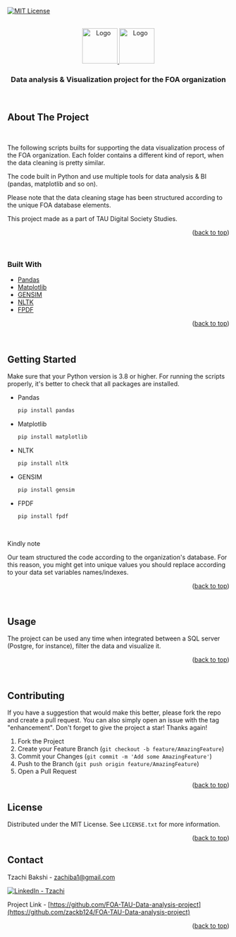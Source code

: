<div id="top"></div>
<!--
*** Thanks for checking out the Best-README-Template. If you have a suggestion
*** that would make this better, please fork the repo and create a pull request
*** or simply open an issue with the tag "enhancement".
*** Don't forget to give the project a star!
*** Thanks again! Now go create something AMAZING! :D
-->



<!-- PROJECT SHIELDS -->
<!--
*** I'm using markdown "reference style" links for readability.
*** Reference links are enclosed in brackets [ ] instead of parentheses ( ).
*** See the bottom of this document for the declaration of the reference variables
*** for contributors-url, forks-url, etc. This is an optional, concise syntax you may use.
*** https://www.markdownguide.org/basic-syntax/#reference-style-links
-->

[![MIT License][license-shield]][license-url]
<!--
[![LinkedIn - Tzachi][linkedin-shield]][linkedin-url]
-->



<!-- PROJECT LOGO -->
<br />
<div align="center">
  <a href="https://media-exp1.licdn.com/dms/image/C4D0BAQHKksvOkJK5Gg/company-logo_200_200/0/1614627795928?e=1652918400&v=beta&t=g87sWMjE_JJ3wpQFm3OCCq7SYBnwxib_cMOMQYCRx6E">
    <img src="https://media-exp1.licdn.com/dms/image/C4D0BAQHKksvOkJK5Gg/company-logo_200_200/0/1614627795928?e=1652918400&v=beta&t=g87sWMjE_JJ3wpQFm3OCCq7SYBnwxib_cMOMQYCRx6E" alt="Logo" width="80" height="80">


  <a href="https://media-exp1.licdn.com/dms/image/C4E0BAQEBf4NDaKWz0A/company-logo_200_200/0/1519855868207?e=1652918400&v=beta&t=w25-UyuYTjhx1jBvDtTp44qfUyEJmOmXNc1GY6hMZP0">
    <img src="https://media-exp1.licdn.com/dms/image/C4E0BAQEBf4NDaKWz0A/company-logo_200_200/0/1519855868207?e=1652918400&v=beta&t=w25-UyuYTjhx1jBvDtTp44qfUyEJmOmXNc1GY6hMZP0" alt="Logo" width="80" height="80">
  </a>  

  <h3 align="center">Data analysis & Visualization project for the FOA organization </h3>

&nbsp; 

<div align="left">


<!-- ABOUT THE PROJECT -->
## About The Project

&nbsp; 

<div align="left">
  
The following scripts builts for supporting the data visualization process of the FOA organization. Each folder contains a different kind of report, when the data cleaning is pretty similar. 

The code built in Python and use multiple tools for data analysis & BI (pandas, matplotlib and so on).

Please note that the data cleaning stage has been structured according to the unique FOA database elements.

This project made as a part of TAU Digital Society Studies.

<p align="right">(<a href="#top">back to top</a>)</p>


&nbsp; 

<div align="left">
  
 
### Built With


* [Pandas](https://pandas.pydata.org/docs/user_guide/index.html#user-guide)
* [Matplotlib](https://matplotlib.org/)
* [GENSIM](https://radimrehurek.com/gensim/)
* [NLTK](https://www.nltk.org/#)
* [FPDF](https://pyfpdf.readthedocs.io/en/latest/)  
  
  


<p align="right">(<a href="#top">back to top</a>)</p>

&nbsp; 

<div align="left">

<!-- GETTING STARTED -->
## Getting Started

Make sure that your Python version is 3.8 or higher. For running the scripts properly, it's better to check that all packages are installed.
  

* Pandas
  ```sh
  pip install pandas

  ```

 
* Matplotlib
  ```sh
  pip install matplotlib

  ``` 
  

* NLTK
  ```sh
  pip install nltk

  ```
  

* GENSIM
  ```sh
  pip install gensim

  ```  
* FPDF
  ```sh
  pip install fpdf

  ```    
&nbsp; 
  
<p <b>Kindly note</b></p>
 
Our team structured the code according to the organization's database. For this reason, you might get into unique values you should replace according to your data set variables names/indexes. 
  
<p align="right">(<a href="#top">back to top</a>)</p>

&nbsp; 

<div align="left">

<!-- USAGE EXAMPLES -->
## Usage

The project can be used any time when integrated between a SQL server (Postgre, for instance), filter the data and visualize it.



<p align="right">(<a href="#top">back to top</a>)</p>


&nbsp; 

<div align="left">

<!-- CONTRIBUTING -->
## Contributing


If you have a suggestion that would make this better, please fork the repo and create a pull request. You can also simply open an issue with the tag "enhancement".
Don't forget to give the project a star! Thanks again!

1. Fork the Project
2. Create your Feature Branch (`git checkout -b feature/AmazingFeature`)
3. Commit your Changes (`git commit -m 'Add some AmazingFeature'`)
4. Push to the Branch (`git push origin feature/AmazingFeature`)
5. Open a Pull Request

<p align="right">(<a href="#top">back to top</a>)</p>



<!-- LICENSE -->
## License

Distributed under the MIT License. See `LICENSE.txt` for more information.

<p align="right">(<a href="#top">back to top</a>)</p>



<!-- CONTACT -->
## Contact

Tzachi Bakshi - zachiba1@gmail.com 

[![LinkedIn - Tzachi][linkedin-shield]][linkedin-url]

Project Link - [https://github.com/FOA-TAU-Data-analysis-project](https://github.com/zackb124/FOA-TAU-Data-analysis-project)

<p align="right">(<a href="#top">back to top</a>)</p>



<!-- ACKNOWLEDGMENTS 
## Acknowledgments

Use this space to list resources you find helpful and would like to give credit to. I've included a few of my favorites to kick things off!

* [Choose an Open Source License](https://choosealicense.com)
* [GitHub Emoji Cheat Sheet](https://www.webpagefx.com/tools/emoji-cheat-sheet)
* [Malven's Flexbox Cheatsheet](https://flexbox.malven.co/)
* [Malven's Grid Cheatsheet](https://grid.malven.co/)
* [Img Shields](https://shields.io)
* [GitHub Pages](https://pages.github.com)
* [Font Awesome](https://fontawesome.com)
* [React Icons](https://react-icons.github.io/react-icons/search)

<p align="right">(<a href="#top">back to top</a>)</p>
-->


<!-- MARKDOWN LINKS & IMAGES -->
<!-- https://www.markdownguide.org/basic-syntax/#reference-style-links -->
[contributors-shield]: https://img.shields.io/github/contributors/othneildrew/Best-README-Template.svg?style=for-the-badge
[contributors-url]: https://github.com/othneildrew/Best-README-Template/graphs/contributors
[forks-shield]: https://img.shields.io/github/forks/othneildrew/Best-README-Template.svg?style=for-the-badge
[forks-url]: https://github.com/othneildrew/Best-README-Template/network/members
[stars-shield]: https://img.shields.io/github/stars/othneildrew/Best-README-Template.svg?style=for-the-badge
[stars-url]: https://github.com/othneildrew/Best-README-Template/stargazers
[issues-shield]: https://img.shields.io/github/issues/othneildrew/Best-README-Template.svg?style=for-the-badge
[issues-url]: https://github.com/othneildrew/Best-README-Template/issues
[license-shield]: https://img.shields.io/github/license/othneildrew/Best-README-Template.svg?style=for-the-badge
[license-url]: https://github.com/othneildrew/Best-README-Template/blob/master/LICENSE.txt
[linkedin-shield]: https://img.shields.io/badge/-LinkedIn-black.svg?style=for-the-badge&logo=linkedin&colorB=555
[linkedin-url]: https://www.linkedin.com/in/tzachi-bakshi/
[product-screenshot]: images/screenshot.png

